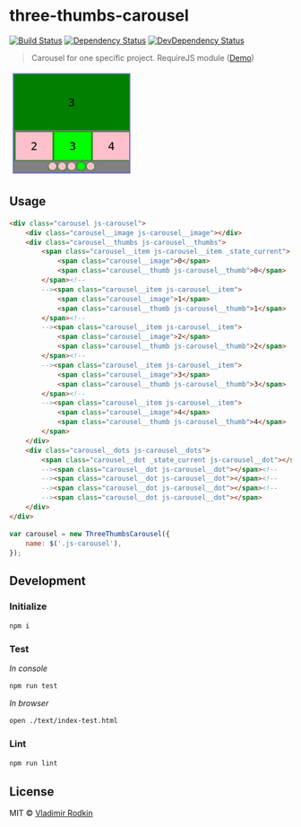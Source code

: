 # three-thumbs-carousel

[![Build Status][travis-image]][travis-url]
[![Dependency Status][depstat-image]][depstat-url]
[![DevDependency Status][depstat-dev-image]][depstat-dev-url]

> Carousel for one specific project. RequireJS module ([Demo](http://jsfiddle.net/VovanR/8t4by4ru/))

![](preview.png)

## Usage

```html
<div class="carousel js-carousel">
    <div class="carousel__image js-carousel__image"></div>
    <div class="carousel__thumbs js-carousel__thumbs">
        <span class="carousel__item js-carousel__item _state_current">
            <span class="carousel__image">0</span>
            <span class="carousel__thumb js-carousel__thumb">0</span>
        </span><!--
        --><span class="carousel__item js-carousel__item">
            <span class="carousel__image">1</span>
            <span class="carousel__thumb js-carousel__thumb">1</span>
        </span><!--
        --><span class="carousel__item js-carousel__item">
            <span class="carousel__image">2</span>
            <span class="carousel__thumb js-carousel__thumb">2</span>
        </span><!--
        --><span class="carousel__item js-carousel__item">
            <span class="carousel__image">3</span>
            <span class="carousel__thumb js-carousel__thumb">3</span>
        </span><!--
        --><span class="carousel__item js-carousel__item">
            <span class="carousel__image">4</span>
            <span class="carousel__thumb js-carousel__thumb">4</span>
        </span>
    </div>
    <div class="carousel__dots js-carousel__dots">
        <span class="carousel__dot _state_current js-carousel__dot"></span><!--
        --><span class="carousel__dot js-carousel__dot"></span><!--
        --><span class="carousel__dot js-carousel__dot"></span><!--
        --><span class="carousel__dot js-carousel__dot"></span><!--
        --><span class="carousel__dot js-carousel__dot"></span>
    </div>
</div>
```

```javascript
var carousel = new ThreeThumbsCarousel({
    name: $('.js-carousel'),
});
```

## Development

### Initialize
```sh
npm i
```

### Test
*In console*
```sh
npm run test
```

*In browser*
```sh
open ./text/index-test.html
```

### Lint
```sh
npm run lint
```

## License
MIT © [Vladimir Rodkin](https://github.com/VovanR)

[travis-url]: https://travis-ci.org/VovanR/three-thumbs-carousel
[travis-image]: http://img.shields.io/travis/VovanR/three-thumbs-carousel.svg

[depstat-url]: https://david-dm.org/VovanR/three-thumbs-carousel
[depstat-image]: https://david-dm.org/VovanR/three-thumbs-carousel.svg

[depstat-dev-url]: https://david-dm.org/VovanR/three-thumbs-carousel
[depstat-dev-image]: https://david-dm.org/VovanR/three-thumbs-carousel/dev-status.svg
